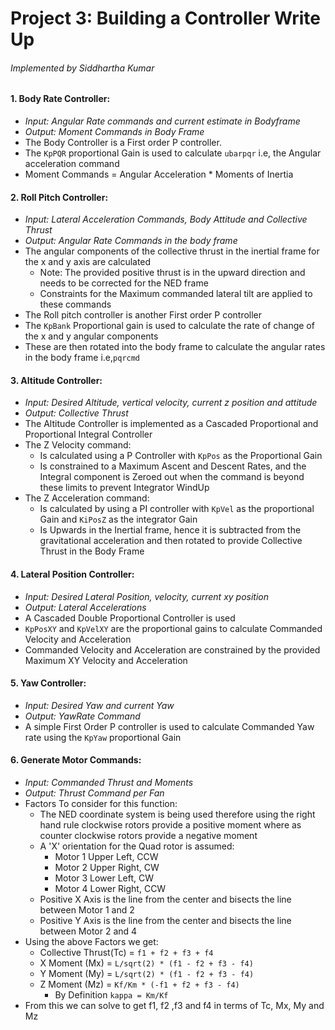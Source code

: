# Project 3: Building a Controller Write Up #
###### Implemented by Siddhartha Kumar ####


#### 1. Body Rate Controller:
   - *Input: Angular Rate commands and current estimate in Bodyframe*
   - *Output: Moment Commands in Body Frame*
   - The Body Controller is a First order P controller.
   - The `KpPQR` proportional Gain is used to calculate `ubarpqr` i.e, the Angular acceleration command
   - Moment Commands = Angular Acceleration * Moments of Inertia

#### 2. Roll Pitch Controller:
   - *Input: Lateral Acceleration Commands, Body Attitude and Collective Thrust*
   - *Output: Angular Rate Commands in the body frame*
   - The angular components of the collective thrust in the inertial frame for the x and y axis are calculated
     * Note: The provided positive thrust is in the upward direction and needs to be corrected for the NED frame
     * Constraints for the Maximum commanded lateral tilt are applied to these commands   
   - The Roll pitch controller is another First order P controller
   - The `KpBank` Proportional gain is used to calculate the rate of change of the x and y angular components
   - These are then rotated into the body frame to calculate the angular rates in the body frame i.e,`pqrcmd`
   
#### 3. Altitude Controller:
   - *Input: Desired Altitude, vertical velocity, current z position and attitude*
   - *Output: Collective Thrust*
   - The Altitude Controller is implemented as a Cascaded Proportional and  Proportional Integral Controller
   - The Z Velocity command:
        * Is calculated using a P Controller with  `KpPos` as the Proportional Gain
        * Is constrained to a Maximum Ascent and Descent Rates, and the Integral component is Zeroed out when the command is beyond these limits to prevent Integrator WindUp
   - The Z Acceleration command:
        * Is calculated by using a PI controller with `KpVel` as the proportional Gain and `KiPosZ` as the integrator Gain
        * Is Upwards in the Inertial frame, hence it is subtracted from the gravitational acceleration and then rotated to provide Collective Thrust in the Body Frame
   
#### 4. Lateral Position Controller:
   - *Input: Desired Lateral Position, velocity, current xy position*
   - *Output: Lateral Accelerations*
   - A Cascaded Double Proportional Controller is used
   - `KpPosXY` and `KpVelXY` are the proportional gains to calculate Commanded Velocity and Acceleration
   - Commanded Velocity and Acceleration are constrained by the provided Maximum XY Velocity and Acceleration
   
#### 5. Yaw Controller:
   - *Input: Desired Yaw and current Yaw*
   - *Output: YawRate Command*
   - A simple First Order P controller is used to calculate Commanded Yaw rate using the `KpYaw` proportional Gain

#### 6. Generate Motor Commands:
   - *Input: Commanded Thrust and Moments*
   - *Output: Thrust Command per Fan*
   - Factors To consider for this function:
     * The NED coordinate system is being used therefore using the right hand rule clockwise rotors provide a positive moment where as counter clockwise rotors provide a negative moment
     * A 'X' orientation for the Quad rotor is assumed:
       - Motor 1 Upper Left, CCW 
       - Motor 2 Upper Right, CW
       - Motor 3 Lower Left,  CW
       - Motor 4 Lower Right, CCW
     * Positive X Axis is the line from the center and bisects the line between Motor 1 and 2
     * Positive Y Axis is the line from the center and bisects the line between Motor 2 and 4
   - Using the above Factors we get:
     * Collective Thrust(Tc) = `f1 + f2 + f3 + f4`
     * X Moment (Mx) = `L/sqrt(2) * (f1 - f2 + f3 - f4)`
     * Y Moment (My) = `L/sqrt(2) * (f1 - f2 + f3 - f4)`
     * Z Moment (Mz) = `Kf/Km * (-f1 + f2 + f3 - f4)`
       - By Definition `kappa = Km/Kf`
   - From this we can solve to get f1, f2 ,f3 and f4 in terms of Tc, Mx, My and Mz   
